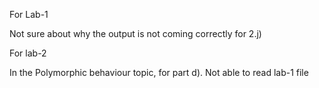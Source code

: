 

For Lab-1 

Not sure about why the output is not coming correctly for 2.j) 



For lab-2

In the  Polymorphic behaviour topic, for part d). Not able to read lab-1 file 
